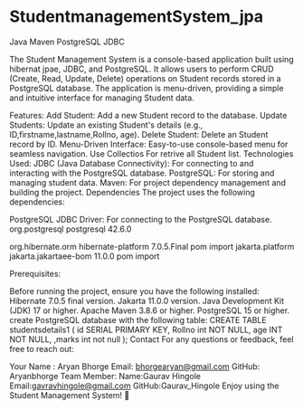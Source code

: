 # StudentmanagementSystem_jpa
Java Maven PostgreSQL JDBC

The Student Management System is a console-based application built using hibernat jpae, JDBC, and PostgreSQL. It allows users to perform CRUD (Create, Read, Update, Delete) operations on Student records stored in a PostgreSQL database. The application is menu-driven, providing a simple and intuitive interface for managing Student data.

Features:
Add Student: Add a new Student record to the database.
Update Students: Update an existing Student's details (e.g., ID,firstname,lastname,Rollno, age).
Delete Student: Delete an Student record by ID.
Menu-Driven Interface: Easy-to-use console-based menu for seamless navigation.
Use Collectios For retrive all Student list.
Technologies Used:
JDBC (Java Database Connectivity): For connecting to and interacting with the PostgreSQL database.
PostgreSQL: For storing and managing student data.
Maven: For project dependency management and building the project.
Dependencies
The project uses the following dependencies:

PostgreSQL JDBC Driver: For connecting to the PostgreSQL database.
<dependency>
    <groupId>org.postgresql</groupId>
    <artifactId>postgresql</artifactId>
    <version>42.6.0</version>
</dependency>

 <dependency>
            <groupId>org.hibernate.orm</groupId>
            <artifactId>hibernate-platform</artifactId>
            <version>7.0.5.Final</version>
            <type>pom</type>
            <scope>import</scope>
 </dependency>

  <dependency>
    <groupId>jakarta.platform</groupId>
    <artifactId>jakarta.jakartaee-bom</artifactId>
    <version>11.0.0</version>
    <type>pom</type>
    <scope>import</scope>
  </dependency>
  
Prerequisites:

Before running the project, ensure you have the following installed:
Hibernate 7.0.5 final version.
Jakarta 11.0.0 version.
Java Development Kit (JDK) 17 or higher.
Apache Maven 3.8.6 or higher.
PostgreSQL 15 or higher.
create PostgreSQL database with the following table:
CREATE TABLE studentsdetails1 (
    id SERIAL PRIMARY KEY,
    Rollno int NOT NULL,
    age INT NOT NULL,
    ,marks int not null
);
Contact
For any questions or feedback, feel free to reach out:

Your Name : Aryan Bhorge
Email: bhorgearyan@gmail.com
GitHub: Aryanbhorge
Team Member:
Name:Gaurav Hingole
Email:gavravhingole@gmail.com
GitHub:Gaurav_Hingole
Enjoy using the Student Management System! 🚀
